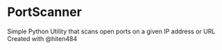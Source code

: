 # PortScanner
Simple Python Utility that scans open ports on a given IP address or URL
Created with @hiten484
